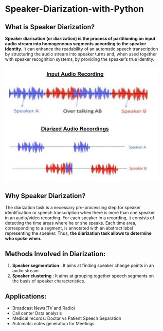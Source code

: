 # Speaker-Diarization-with-Python

## What is Speaker Diarization?
**Speaker diarisation (or diarization) is the process of partitioning an input audio stream into homogeneous segments according to the speaker identity.**
It can enhance the readability of an automatic speech transcription by structuring the audio stream into speaker turns and, when used together with speaker recognition systems, by providing the speaker’s true identity.

![Speaker Diarization](speaker.jpeg)


## Why Speaker Diarization?
The diarization task is a necessary pre-processing step for speaker identification or speech transcription when there is more than one speaker in an audio/video recording. 
For each speaker in a recording, it consists of detecting the time areas where he or she speaks. Each time area, corresponding to a segment, is annotated with an abstract label representing the speaker. Thus, **the diarization task allows to determine who spoke when.**


## Methods Involved in Diarization:
1. **Speaker segmentation** : It aims at finding speaker change points in an audio stream.
2. **Speaker clustering** : It aims at grouping together speech segments on the basis of speaker characteristics.


## Applications:
* Broadcast News(TV and Radio)
* Call center Data analysis
* Medical records: Doctor vs Patient Speech Separation
* Automatic notes generation for Meetings
